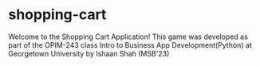 # shopping-cart

Welcome to the Shopping Cart Application!
This game was developed as part of the OPIM-243 class Intro to Business App Development(Python)
at Georgetown University by Ishaan Shah (MSB'23)
